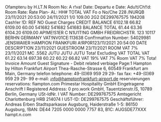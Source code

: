 Ofampteru by H.LT.N Room No: A r!va! Date: Departu e Date: Adu!t/Ch!!d: Room Rate: Rate Plan- AL: HH# TOTAL VAT Fo o No/Che 228 /NURQB 23/11/2021 20:53:00 24/11/2021 1/0 109.00 2G2 DE299767575 194208 Cash!er !D: REF NO Guest Charges CRED!T BALANCE 6102.18 66.82 6109.00 60.00 541682 541682 541683 BALANCE TOTAL 61.44 63.36 6104.20 6109.00 AP!ME!S1ER C N1U1T!NG GMBH FREIDRICHSTR. 123 10117 BERHN GERMANY VAT!NV01CE:113638 Conf!rmat!on Number: 54029981 JENSWAIIER HAMPION FRANKFURI A!RP0R123/11/2021 20:54:00 DATE DESCR!PT!ON 23/11/2021 GUESTROOM 23/11/2021 ROOM VAT 7% 23/11/2021 MC .5562 JUTU JUTU JUTU Tota! Exc!uding VAT TOTAL VAT 61.22 63.14 697.38 60.22 60.22 66.82 VAT 19% VAT 7% Room VAT 7% Tota! Invoice Amount Guest Signature - Debit related verbiage Page:1 Hampton by Hilton Frankfurt Airport Thea-Rasche-Strasse 6, 60549 Frankfurt am Main, Germany telefon telephone: 49-(0)69 959 29 29- fax fax: +49-(0)69 959 29 29- 99 e-maìl: ¡nfo@hamptonfrankfurt-airport.de reservierungen reservations: fiampton.com Primestar Hospitality GmbH Eingetragene Anschrift I Registered Address: 0 pro.work GmbH, Tauentzienstr.lS, 10789 Berlin, Germany USt-ldNr. I VAT Number: DE299767575 Amtsgericht Charlottenburg HRB 214074 I U5T-!D: DE299767575 Geschäftsführer: Andreas Erben Stadtsparkasse Augsburg, Haiderstraße 1-5: 86150 Augsburg, !BAN: DE44 7205 0000 0000 7757 83, B1C: AUGSDE77XXX hampt.n.com